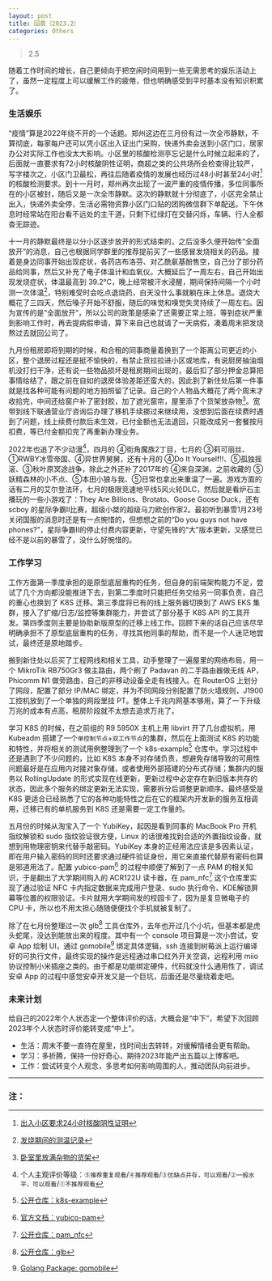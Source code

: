 ```yaml
---
layout: post
title: 回首（2023.2）
categories: Others
---
```


> 2.5  

<!-- more -->

随着工作时间的增长，自己更倾向于把空闲时间用到一些无需思考的娱乐活动上了，虽然一定程度上可以缓解工作的疲倦，但也明确感受到平时基本没有知识积累了。

### 生活娱乐
“疫情”算是2022年绕不开的一个话题。郑州这边在三月份有过一次全市静默，不算彻底，每家每户还可以凭小区出入证出门采购，快递外卖会送到小区门口，居家办公对实际工作也没太大影响。小区里的核酸检测亭忘记是什么时候立起来的了，后面就一直要求有72小时核酸阴性证明，商超之类的公共场所会检查得比较严，写字楼次之，小区门卫最松，再往后随着疫情的发展也经历过48小时甚至24小时[^1]的核酸检测要求。到十一月时，郑州再次出现了一波严重的疫情传播，多位同事所在的小区被封，随后又是一次全市静默。这次的静默就十分彻底了，小区完全禁止出入，快递外卖全停，生活必需物资靠小区门口贴的团购微信群下单配送。下午休息时经常站在阳台看不远处的主干道，只剩下红绿灯在交替闪烁，车辆、行人全都杳无踪迹。

十一月的静默最终是以分小区逐步放开的形式结束的，之后没多久便开始传“全面放开”的消息，自己也根据同学群里的推荐提前买了一些感冒发烧相关的药品。接着是身边同事开始出现症状，各药店布洛芬、对乙酰氨基酚售空，自己分了部分药品给同事，然后又补充了电子体温计和血氧仪。大概延后了一周左右，自己开始出现发烧症状，体温最高到 39.2°C，晚上经常被汗水浸醒，期间保持间隔一个小时测一次体温[^2]，特别难受时会吃点退烧药，白天没什么事就躺在床上休息。退烧大概花了三四天，然后嗓子开始不舒服，随后的味觉和嗅觉失灵持续了一周左右。因为宣传的是“全面放开”，所以公司的政策是感染了还需要正常上班，等到症状严重到影响工作时，再去提病假申请，算下来自己也就请了一天病假，凑着周末把发烧熬过去就回公司了。

九月份租房即将到期的时候，和合租的同事商量着换到了一个距离公司更近的小区，整个退房过程还是挺不愉快的，有禁止货拉拉进小区或地库，有说厨房抽油烟机没打扫干净，还有说一些物品损坏是租房期间出现的，最后扣了部分押金总算把事情给结了，跟之前在自如的退房体验差距还蛮大的，因此到了新住处后第一件事就是找各种可能有问题的地方拍照留了记录。自己的个人物品大概花了两个周末才收拾完，中间还给窗户补了密封胶，加了遮光窗帘，屋里添了个货架放杂物[^3]。宽带到线下联通营业厅咨询后办理了移机手续挪过来继续用，没想到后面在续费时遇到了问题，线上续费付款后未生效，已付金额也无法退回，只能改成另一套餐按月扣费，等已付金额扣完了再重新办理业务。

2022年也追了不少动漫[^4]，四月的 ④街角魔族2丁目，七月的 ③莉可丽丝、①RWBY冰雪帝国、④异世界舅舅，还有十月的 ④Do It Yourself!!、⑤孤独摇滚、③秋叶原冥途战争，除此之外还补了2017年的 ④来自深渊，之前收藏的 ⑤妖精森林的小不点、⑤本田小狼与我、⑤日常也拿出来重温了一遍。游戏方面的话有二月的艾尔登法环，七月的极限竞速地平线5风火轮DLC，然后就是看炉石主播玩的一些小游戏了：They Are Billions、Brotato、Goose Goose Duck，还有 scboy 的星际争霸II比赛，超级小桀的超级马力欧创作家2。最初听到暴雪1月23号关闭国服的消息时还是有一点惋惜的，但想想之前的“Do you guys not have phones?”，星际争霸II的停止付费内容更新，守望先锋的“大”版本更新，又感觉已经不是以前的暴雪了，没什么好惋惜的。

### 工作学习
工作方面第一季度承担的是原型底层重构的任务，但自身的前端架构能力不足，尝试了几个方向都没能推进下去，到第二季度时只能把任务交给另一同事负责，自己的重心也换到了 K8S 迁移。第三季度将已有的线上服务器切换到了 AWS EKS 集群，接入了扩缩/日志/监控等集群能力，并尝试了部分基于 K8S API 的工具开发。第四季度则主要是协助新版原型的迁移上线工作。回顾下来的话自己应该尽早明确承担不了原型底层重构的任务，寻找其他同事的帮助，而不是一个人迷茫地尝试，最终还是原地踏步。

搬到新住处以后买了工程网线和相关工具，动手整理了一遍屋里的网络布局，用一个 MikroTik RB750Gr3 做主路由，两个刷了 Padavan 的二手路由器做无线 AP，Phicomm N1 做旁路由，自己的非移动设备全走有线接入。在 RouterOS 上划分了网段，配置了部分 IP/MAC 绑定，并为不同网段分别配置了防火墙规则，J1900 工控机放到了一个单独的网段里挂 PT。整体上千兆内网基本够用，算了一下升级万兆的成本有点高，租房阶段就不太想去追求万兆了。

学习 K8S 的时候，在之前组的 R9 5950X 主机上用 libvirt 开了几台虚拟机，用 Kubeadm 搭建了一个`单控制节点`+`双工作节点`的集群，然后在上面测试 K8S 的功能和特性，并将相关的测试用例整理到了一个 k8s-example[^5] 仓库中。学习过程中还是遇到了不少问题的，比如 K8S 本身不对存储负责，想避免存储导致的可用性问题最好是在应用内对接对象存储，或者使用外部搭建的分布式存储；集群内的服务以 RollingUpdate 的形式实现在线更新，更新过程中必定存在新旧版本共存的状态，因此多个服务的绑定更新无法实现，需要拆分后调整更新顺序。最终感受是 K8S 更适合已经熟悉了它的各种功能特性之后在它的框架内开发新的服务互相调用，迁移已有的单机服务到 K8S 还是需要一定工作量的。

五月份的时候从淘宝入了一个 YubiKey，起因是看到同事的 MacBook Pro 开机指纹解锁和 sudo 指纹验证很方便，Linux 的话很难找到合适的外置指纹设备，就想到用物理密钥来代替手敲密码。YubiKey 本身的正经用法应该是多因素认证，即在用户输入密码的同时还要求通过硬件验证身份，用它来直接代替原有密码也算是邪道用法了。配置 yubico-pam[^6] 的过程中顺便了解到了一点 PAM 的相关知识，于是翻出了大学期间购入的 ACR122U 读卡器，在 pam_nfc[^7] 这个仓库里实现了通过验证 NFC 卡内指定数据来完成用户登录、sudo 执行命令、KDE解锁屏幕等位置的权限验证。卡片就用大学期间发的校园卡了，因为是复旦微电子的 CPU 卡，所以也不用太担心随随便便找个手机就被复制了。

除了在七月份整理过一次 glb[^8] 工具仓库外，去年也开过几个小坑，但基本都是虎头蛇尾，没达到能放出来的程度。其中有一个 console 项目算是一次小尝试，安卓 App 绘制 UI，通过 gomobile[^9] 绑定具体逻辑，ssh 连接到树莓派上运行编译好的可执行文件，最终实现的操作是远程通过串口红外开关空调，远程利用 miio 协议控制小米插座之类的。由于都是功能绑定硬件，代码就没什么通用性了，调试安卓 App 的过程中感觉安卓开发又是一个巨坑，后面还是尽量绕着走吧。

### 未来计划
给自己的2022年个人状态定一个整体评价的话，大概会是“中下”，希望下次回顾2023年个人状态时评价能转变成“中上”。
* 生活：周末不要一直待在屋里，找时间出去转转，对缓解情绪会更有帮助。
* 学习：多折腾，保持一份好奇心，期待2023年能产出五篇以上博客吧。
* 工作：尝试转变个人观念，多思考如何影响周围的人，推动团队向前进步。

---
### 注：

[^1]: [出入小区要求24小时核酸阴性证明](/public/image/access_card.webp)  
[^2]: [发烧期间的测温记录](/public/image/body_temperature.webp)  
[^3]: [卧室里放满杂物的货架](/public/image/shelf.webp)  
[^4]: 个人主观评价等级：`⑤推荐重复观看`/`④推荐观看`/`③优缺点并存，可以观看`/`②一般水平，可以观看`/`①不推荐观看`  
[^5]: [公开仓库：k8s-example](https://github.com/whoisnian/k8s-example)  
[^6]: [官方文档：yubico-pam](https://developers.yubico.com/yubico-pam/)  
[^7]: [公开仓库：pam_nfc](https://github.com/whoisnian/pam_nfc)  
[^8]: [公开仓库：glb](https://github.com/whoisnian/glb)  
[^9]: [Golang Package: gomobile](https://pkg.go.dev/golang.org/x/mobile/cmd/gomobile)  
